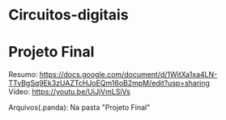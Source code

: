 # Circuitos-digitais

# Projeto Final
Resumo: https://docs.google.com/document/d/1WitXa1xa4LN-TTvBgSq9Ek3zUAZTcHJoEQm16oB2mpM/edit?usp=sharing<br>
Vídeo: https://youtu.be/UiJjVmLSiVs

Arquivos(.panda): Na pasta "Projeto Final"
